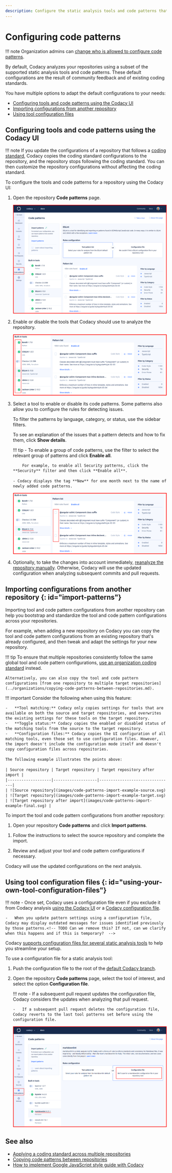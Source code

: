```yaml
---
description: Configure the static analysis tools and code patterns that Codacy uses to analyze your repositories to ensure that the analysis results fit your needs.
---
```


# Configuring code patterns

!!! note
    Organization admins can [change who is allowed to configure code patterns](../organizations/roles-and-permissions-for-organizations.md#change-analysis-configuration).

By default, Codacy analyzes your repositories using a subset of the supported static analysis tools and code patterns. These default configurations are the result of community feedback and of existing coding standards.

You have multiple options to adapt the default configurations to your needs:

-   [Configuring tools and code patterns using the Codacy UI](#configuring-tools-and-code-patterns-using-the-codacy-ui)
-   [Importing configurations from another repository](#import-patterns)
-   [Using tool configuration files](#using-your-own-tool-configuration-files)

## Configuring tools and code patterns using the Codacy UI

!!! note
    If you update the configurations of a repository that follows a [coding standard](../organizations/using-coding-standards.md),  Codacy copies the coding standard configurations to the repository, and the repository stops following the coding standard. You can then customize the repository configurations without affecting the coding standard.

To configure the tools and code patterns for a repository using the Codacy UI:

1.  Open the repository **Code patterns** page.

    ![Code patterns page](images/code-patterns.png)

1.  Enable or disable the tools that Codacy should use to analyze the repository.

    ![Toggling tools](images/code-patterns-toggle-tools.png)

1.  Select a tool to enable or disable its code patterns. Some patterns also allow you to configure the rules for detecting issues.

    To filter the patterns by language, category, or status, use the sidebar filters.

    To see an explanation of the issues that a pattern detects and how to fix them, click **Show details**.

    !!! tip
        -   To enable a group of code patterns, use the filter to select the relevant group of patterns and click **Enable all**.

            For example, to enable all Security patterns, click the **Security** filter and then click **Enable all**.

        - Codacy displays the tag **New** for one month next to the name of newly added code patterns.

    ![Configuring code patterns](images/code-patterns-configure.png)

1.  Optionally, to take the changes into account immediately, [reanalyze the repository manually](../faq/repositories/how-do-i-reanalyze-my-repository.md). Otherwise, Codacy will use the updated configuration when analyzing subsequent commits and pull requests.

## Importing configurations from another repository {: id="import-patterns"}

Importing tool and code pattern configurations from another repository can help you bootstrap and standardize the tool and code pattern configurations across your repositories.

For example, when adding a new repository on Codacy you can copy the tool and code pattern configurations from an existing repository that's already configured, and then tweak and adapt the settings for your new repository.

!!! tip
    To ensure that multiple repositories consistently follow the same global tool and code pattern configurations, [use an organization coding standard](../organizations/using-coding-standards.md) instead.

    Alternatively, you can also copy the tool and code pattern configurations [from one repository to multiple target repositories](../organizations/copying-code-patterns-between-repositories.md).

<!-- TODO DOCS-341 Can we simplify this? -->
<!--code-patterns-copy-start-->
!!! important
    Consider the following when using this feature:

    -   **Tool matching:** Codacy only copies settings for tools that are available on both the source and target repositories, and overwrites the existing settings for these tools on the target repository.
    -   **Toggle status:** Codacy copies the enabled or disabled status of the matching tools from the source to the target repository.
    -   **Configuration files:** Codacy copies the UI configuration of all matching tools, even those set to use configuration files. However, the import doesn't include the configuration mode itself and doesn't copy configuration files across repositories.

    The following example illustrates the points above:

    | Source repository | Target repository | Target repository after import |
    |-------------------|-------------------|--------------------------------|
    | ![Source repository](images/code-patterns-import-example-source.svg) | ![Target repository](images/code-patterns-import-example-target.svg) | ![Target repository after import](images/code-patterns-import-example-final.svg) |
<!--code-patterns-copy-end-->

To import the tool and code pattern configurations from another repository:

1.  Open your repository **Code patterns** and click **Import patterns**.

<!-- TODO DOCS-341 Evaluate whether to keep -->
[//]: # (    ![Importing code patterns from another repository]&#40;images/code-patterns-import.png&#41;)

1.  Follow the instructions to select the source repository and complete the import.

1.  Review and adjust your tool and code pattern configurations if necessary.

Codacy will use the updated configurations on the next analysis.

## Using tool configuration files {: id="using-your-own-tool-configuration-files"}

!!! note
    -   Once set, Codacy uses a configuration file even if you exclude it from Codacy analysis [using the Codacy UI](ignoring-files.md) or a [Codacy configuration file](codacy-configuration-file.md#syntax-for-ignoring-files).

    -   When you update pattern settings using a configuration file, Codacy may display outdated messages for issues identified previously by those patterns.<!-- TODO Can we remove this? If not, can we clarify when this happens and if this is temporary?  -->

Codacy [supports configuration files for several static analysis tools](../getting-started/supported-languages-and-tools.md#tool-configuration-files) to help you streamline your setup.

To use a configuration file for a static analysis tool:

1.  Push the configuration file to the root of the [default Codacy branch](managing-branches.md).

1.  Open the repository **Code patterns** page, select the tool of interest, and select the option **Configuration file**.

    !!! note
        -   If a subsequent pull request updates the configuration file, Codacy considers the updates when analyzing that pull request.

        -   If a subsequent pull request deletes the configuration file, Codacy reverts to the last tool patterns set before using the configuration file.

    ![Using a configuration file](images/code-patterns-config-file.png)

## See also

-   [Applying a coding standard across multiple repositories](../organizations/using-coding-standards.md)
-   [Copying code patterns between repositories](../organizations/copying-code-patterns-between-repositories.md)
-   [How to implement Google JavaScript style guide with Codacy](https://blog.codacy.com/implement-google-javascript-style-guide-with-codacy/)<!-- TODO DOCS-341 Shouldn't we rather mention an internal docs page here? -->
